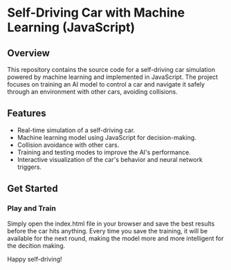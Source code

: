 # Self-Driving Car with Machine Learning (JavaScript)

## Overview

This repository contains the source code for a self-driving car simulation powered by machine learning and implemented in JavaScript. The project focuses on training an AI model to control a car and navigate it safely through an environment with other cars, avoiding collisions.

## Features

- Real-time simulation of a self-driving car.
- Machine learning model using JavaScript for decision-making.
- Collision avoidance with other cars.
- Training and testing modes to improve the AI's performance.
- Interactive visualization of the car's behavior and neural network triggers.

## Get Started

### Play and Train

Simply open the index.html file in your browser and save the best results before the car hits anything. 
Every time you save the training, it will be available for the next round, making the model more and more intelligent for the decition making.

Happy self-driving!
